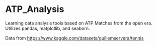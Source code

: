 # ATP_Analysis
Learning data analysis tools based on ATP Matches from the open era.
Utilizes pandas, matplotlib, and seaborn.

Data from https://www.kaggle.com/datasets/guillemservera/tennis
